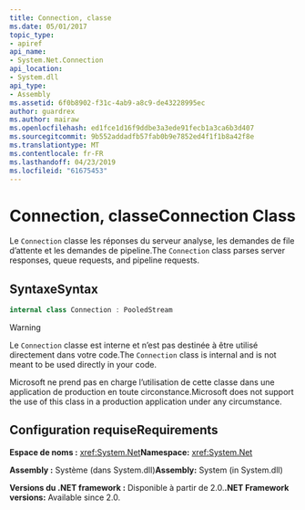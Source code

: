 ```yaml
---
title: Connection, classe
ms.date: 05/01/2017
topic_type:
- apiref
api_name:
- System.Net.Connection
api_location:
- System.dll
api_type:
- Assembly
ms.assetid: 6f0b8902-f31c-4ab9-a8c9-de43228995ec
author: guardrex
ms.author: mairaw
ms.openlocfilehash: ed1fce1d16f9ddbe3a3ede91fecb1a3ca6b3d407
ms.sourcegitcommit: 9b552addadfb57fab0b9e7852ed4f1f1b8a42f8e
ms.translationtype: MT
ms.contentlocale: fr-FR
ms.lasthandoff: 04/23/2019
ms.locfileid: "61675453"
---
```

# <a name="connection-class"></a><span data-ttu-id="d1c0d-102">Connection, classe</span><span class="sxs-lookup"><span data-stu-id="d1c0d-102">Connection Class</span></span>

<span data-ttu-id="d1c0d-103">Le `Connection` classe les réponses du serveur analyse, les demandes de file d’attente et les demandes de pipeline.</span><span class="sxs-lookup"><span data-stu-id="d1c0d-103">The `Connection` class parses server responses, queue requests, and pipeline requests.</span></span>

## <a name="syntax"></a><span data-ttu-id="d1c0d-104">Syntaxe</span><span class="sxs-lookup"><span data-stu-id="d1c0d-104">Syntax</span></span>
  
```csharp  
internal class Connection : PooledStream
```

> [!WARNING]
> <span data-ttu-id="d1c0d-105">Le `Connection` classe est interne et n’est pas destinée à être utilisé directement dans votre code.</span><span class="sxs-lookup"><span data-stu-id="d1c0d-105">The `Connection` class is internal and is not meant to be used directly in your code.</span></span>
> 
> <span data-ttu-id="d1c0d-106">Microsoft ne prend pas en charge l’utilisation de cette classe dans une application de production en toute circonstance.</span><span class="sxs-lookup"><span data-stu-id="d1c0d-106">Microsoft does not support the use of this class in a production application under any circumstance.</span></span>

## <a name="requirements"></a><span data-ttu-id="d1c0d-107">Configuration requise</span><span class="sxs-lookup"><span data-stu-id="d1c0d-107">Requirements</span></span>

<span data-ttu-id="d1c0d-108">**Espace de noms :** <xref:System.Net></span><span class="sxs-lookup"><span data-stu-id="d1c0d-108">**Namespace:** <xref:System.Net></span></span>

<span data-ttu-id="d1c0d-109">**Assembly :** Système (dans System.dll)</span><span class="sxs-lookup"><span data-stu-id="d1c0d-109">**Assembly:** System (in System.dll)</span></span>

<span data-ttu-id="d1c0d-110">**Versions du .NET framework :** Disponible à partir de 2.0.</span><span class="sxs-lookup"><span data-stu-id="d1c0d-110">**.NET Framework versions:** Available since 2.0.</span></span>
